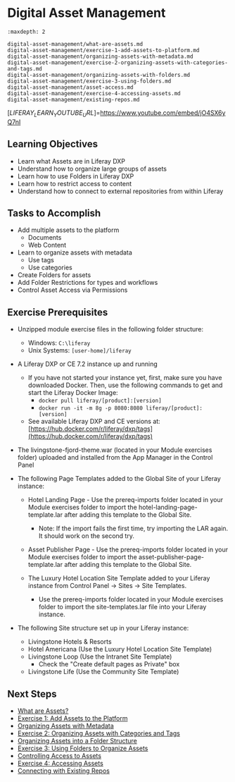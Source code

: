# Digital Asset Management

```{toctree}
:maxdepth: 2

digital-asset-management/what-are-assets.md
digital-asset-management/exercise-1-add-assets-to-platform.md
digital-asset-management/organizing-assets-with-metadata.md
digital-asset-management/exercise-2-organizing-assets-with-categories-and-tags.md
digital-asset-management/organizing-assets-with-folders.md
digital-asset-management/exercise-3-using-folders.md
digital-asset-management/asset-access.md
digital-asset-management/exercise-4-accessing-assets.md
digital-asset-management/existing-repos.md
```

[$LIFERAY_LEARN_YOUTUBE_URL$]=https://www.youtube.com/embed/jO4SX6yQ7nI

## Learning Objectives

* Learn what Assets are in Liferay DXP
* Understand how to organize large groups of assets
* Learn how to use Folders in Liferay DXP
* Learn how to restrict access to content
* Understand how to connect to external repositories from within Liferay

## Tasks to Accomplish

* Add multiple assets to the platform
    - Documents
    - Web Content
* Learn to organize assets with metadata
    - Use tags
    - Use categories
* Create Folders for assets
* Add Folder Restrictions for types and workflows
* Control Asset Access via Permissions

## Exercise Prerequisites

* Unzipped module exercise files in the following folder structure:
    - Windows: `C:\liferay`
    - Unix Systems: `[user-home]/liferay`	
* A Liferay DXP or CE 7.2 instance up and running
    - If you have not started your instance yet, first, make sure you have downloaded Docker. Then, use the following commands to get and start the Liferay Docker Image:
        * `docker pull liferay/[product]:[version]`
        * `docker run -it -m 8g -p 8080:8080 liferay/[product]:[version]`  
    - See available Liferay DXP and CE versions at: [https://hub.docker.com/r/liferay/dxp/tags](https://hub.docker.com/r/liferay/dxp/tags)
* The livingstone-fjord-theme.war (located in your Module exercises folder) uploaded and installed from the App Manager in the Control Panel
* The following Page Templates added to the Global Site of your Liferay instance:
    - Hotel Landing Page - Use the prereq-imports folder located in your Module exercises folder to import the hotel-landing-page-template.lar after adding this template to the Global Site.
        * Note: If the import fails the first time, try importing the LAR again. It should work on the second try.
    - Asset Publisher Page - Use the prereq-imports folder located in your Module exercises folder to import the asset-publisher-page-template.lar after adding this template to the Global Site.
    
    - The Luxury Hotel Location Site Template added to your Liferay instance from Control Panel → Sites → Site Templates.
        * Use the prereq-imports folder located in your Module exercises folder to import the site-templates.lar file into your Liferay instance.
    
* The following Site structure set up in your Liferay instance: 
    - Livingstone Hotels & Resorts
    - Hotel Americana (Use the Luxury Hotel Location Site Template)
    - Livingstone Loop (Use the Intranet Site Template)
        * Check the "Create default pages as Private" box 
    - Livingstone Life (Use the Community Site Template)

## Next Steps

* [What are Assets?](./digital-asset-management/what-are-assets.md) 
* [Exercise 1: Add Assets to the Platform](./digital-asset-management/exercise-1-add-assets-to-platform.md)
* [Organizing Assets with Metadata](./digital-asset-management/organizing-assets-with-metadata.md)
* [Exercise 2: Organizing Assets with Categories and Tags](./digital-asset-management/exercise-2-organizing-assets-with-categories-and-tags.md)
* [Organizing Assets into a Folder Structure](./digital-asset-management/organizing-assets-with-folders.md)
* [Exercise 3: Using Folders to Organize Assets](./digital-asset-management/exercise-3-using-folders.md)
* [Controlling Access to Assets](./digital-asset-management/asset-access.md)
* [Exercise 4: Accessing Assets](digital-asset-management/exercise-4-accessing-assets.md)
* [Connecting with Existing Repos](./digital-asset-management/existing-repos.md)